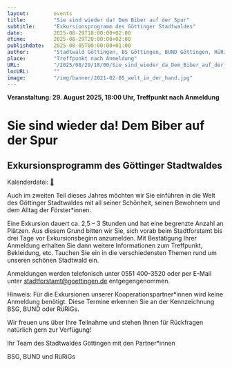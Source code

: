 ```yaml
---
layout:        events
title:         "Sie sind wieder da! Dem Biber auf der Spur"
subtitle:      "Exkursionsprogramm des Göttinger Stadtwaldes"
date:          2025-08-29T18:00:00+02:00
etime:         2025-08-29T20:00:00+02:00
publishdate:   2025-08-05T00:00:00+01:00
author:        "Stadtwald Göttingen, BS Göttingen, BUND Göttingen, RüRiG"
place:         "Treffpunkt nach Anmeldung"
URL:           "/2025/08/29/18/00/Sie_sind_wieder_da_Dem_Biber_auf_der_Spur"
locURL:        ""
image:         "/img/banner/2021-02-05_welt_in_der_hand.jpg"
---
```


**Veranstaltung: 29. August 2025, 18:00 Uhr, Treffpunkt nach Anmeldung**

Sie sind wieder da! Dem Biber auf der Spur
===========

Exkursionsprogramm des Göttinger Stadtwaldes
-----------


Kalenderdatei: [📆](/ics/2025-08-29_18-00_sie_sind_wieder_da_dem_biber_auf_der_spur.ics)


Auch im zweiten Teil dieses Jahres möchten wir Sie einführen in die Welt des
Göttinger Stadtwaldes mit all seiner Schönheit, seinen Bewohnern und dem
Alltag der Förster*innen.

Eine Exkursion dauert ca. 2,5 – 3 Stunden und hat eine begrenzte Anzahl an
Plätzen. Aus diesem Grund bitten wir Sie, sich vorab beim Stadtforstamt bis drei
Tage vor Exkursionsbeginn anzumelden. Mit Bestätigung Ihrer Anmeldung
erhalten Sie dann weitere Informationen zum Treffpunkt, Bekleidung, etc.
Tauchen Sie ein in die verschiedensten Themen rund um unseren schönen
Stadtwald ein. 

Anmeldungen werden telefonisch unter 0551 400-3520 oder per
E-Mail unter 
stadtforstamt@goettingen.de 
entgegengenommen.

Hinweis: Für die Exkursionen unserer Kooperationspartner*innen wird keine
Anmeldung benötigt. Diese Termine erkennen Sie an der Kennzeichnung BSG,
BUND oder RüRiGs.

Wir freuen uns über Ihre Teilnahme und stehen Ihnen für Rückfragen natürlich
gern zur Verfügung!

Ihr Team des Stadtwaldes Göttingen mit den Partner*innen

BSG, BUND und RüRiGs

